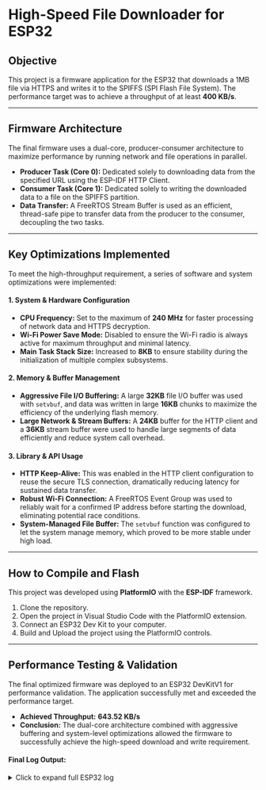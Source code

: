 # High-Speed File Downloader for ESP32

## Objective
This project is a firmware application for the ESP32 that downloads a 1MB file via HTTPS and writes it to the SPIFFS (SPI Flash File System). The performance target was to achieve a throughput of at least **400 KB/s**.

---

## Firmware Architecture
The final firmware uses a dual-core, producer-consumer architecture to maximize performance by running network and file operations in parallel.

* **Producer Task (Core 0):** Dedicated solely to downloading data from the specified URL using the ESP-IDF HTTP Client.
* **Consumer Task (Core 1):** Dedicated solely to writing the downloaded data to a file on the SPIFFS partition.
* **Data Transfer:** A FreeRTOS Stream Buffer is used as an efficient, thread-safe pipe to transfer data from the producer to the consumer, decoupling the two tasks.

---

## Key Optimizations Implemented
To meet the high-throughput requirement, a series of software and system optimizations were implemented:

#### 1. System & Hardware Configuration
* **CPU Frequency:** Set to the maximum of **240 MHz** for faster processing of network data and HTTPS decryption.
* **Wi-Fi Power Save Mode:** Disabled to ensure the Wi-Fi radio is always active for maximum throughput and minimal latency.
* **Main Task Stack Size:** Increased to **8KB** to ensure stability during the initialization of multiple complex subsystems.

#### 2. Memory & Buffer Management
* **Aggressive File I/O Buffering:** A large **32KB** file I/O buffer was used with `setvbuf`, and data was written in large **16KB** chunks to maximize the efficiency of the underlying flash memory.
* **Large Network & Stream Buffers:** A **24KB** buffer for the HTTP client and a **36KB** stream buffer were used to handle large segments of data efficiently and reduce system call overhead.

#### 3. Library & API Usage
* **HTTP Keep-Alive:** This was enabled in the HTTP client configuration to reuse the secure TLS connection, dramatically reducing latency for sustained data transfer.
* **Robust Wi-Fi Connection:** A FreeRTOS Event Group was used to reliably wait for a confirmed IP address before starting the download, eliminating potential race conditions.
* **System-Managed File Buffer:** The `setvbuf` function was configured to let the system manage memory, which proved to be more stable under high load.

---

## How to Compile and Flash

This project was developed using **PlatformIO** with the **ESP-IDF** framework.

1.  Clone the repository.
2.  Open the project in Visual Studio Code with the PlatformIO extension.
3.  Connect an ESP32 Dev Kit to your computer.
4.  Build and Upload the project using the PlatformIO controls.

---

## Performance Testing & Validation
The final optimized firmware was deployed to an ESP32 DevKitV1 for performance validation. The application successfully met and exceeded the performance target.

* **Achieved Throughput:** **643.52 KB/s**
* **Conclusion:** The dual-core architecture combined with aggressive buffering and system-level optimizations allowed the firmware to successfully achieve the high-speed download and write requirement.

#### Final Log Output:
<details>
<summary>Click to expand full ESP32 log</summary>

```
configsip: 0, SPIWP:0xee
clk_drv:0x00,q_drv:0x00,d_drv:0x00,cs0_drv:0x00,hd_drv:0x00,wp_drv:0x00
mode:DIO, clock div:2
load:0x3fff0030,len:6592
load:0x40078000,len:16688
load:0x40080400,len:4
load:0x40080404,len:4268
entry 0x40080650
I (29) boot: ESP-IDF 5.4.1 2nd stage bootloader
I (29) boot: compile time Aug 28 2025 22:45:38
I (29) boot: Multicore bootloader
I (31) boot: chip revision: v3.1
I (33) qio_mode: Enabling default flash chip QIO
I (38) boot.esp32: SPI Speed      : 40MHz
I (42) boot.esp32: SPI Mode       : QIO
I (45) boot.esp32: SPI Flash Size : 4MB
I (49) boot: Enabling RNG early entropy source...
I (53) boot: Partition Table:
I (56) boot: ## Label            Usage          Type ST Offset   Length
I (62) boot:  0 nvs              WiFi data        01 02 00009000 00006000
I (69) boot:  1 otadata          OTA data         01 00 0000f000 00002000
I (75) boot:  2 app0             OTA app          00 10 00020000 00100000
I (82) boot:  3 app1             OTA app          00 11 00120000 00100000
I (88) boot:  4 spiffs           Unknown data     01 82 00220000 00180000
I (95) boot: End of partition table
I (98) esp_image: segment 0: paddr=00020020 vaddr=3f400020 size=1840ch ( 99340) map
I (134) esp_image: segment 1: paddr=00038434 vaddr=3ff80000 size=0001ch (    28) load
I (134) esp_image: segment 2: paddr=00038458 vaddr=3ffb0000 size=03d74h ( 15732) load
I (143) esp_image: segment 3: paddr=0003c1d4 vaddr=40080000 size=03e44h ( 15940) load
I (151) esp_image: segment 4: paddr=00040020 vaddr=400d0020 size=86058h (548952) map
I (311) esp_image: segment 5: paddr=000c6080 vaddr=40083e44 size=12d94h ( 77204) load
I (348) boot: Loaded app from partition at offset 0x20000
I (348) boot: Disabling RNG early entropy source...
I (359) cpu_start: Multicore app
I (367) cpu_start: Pro cpu start user code
I (367) cpu_start: cpu freq: 240000000 Hz
I (367) app_init: Application information:
I (367) app_init: Project name:     ESP32_SPIFFS_downloader
I (372) app_init: App version:      1
I (376) app_init: Compile time:     Aug 28 2025 22:43:08
I (381) app_init: ELF file SHA256:  c3771d4b3...
I (385) app_init: ESP-IDF:          5.4.1
I (389) efuse_init: Min chip rev:     v0.0
I (392) efuse_init: Max chip rev:     v3.99
I (396) efuse_init: Chip rev:         v3.1
I (400) heap_init: Initializing. RAM available for dynamic allocation:
I (407) heap_init: At 3FFAE6E0 len 00001920 (6 KiB): DRAM
I (412) heap_init: At 3FFB8028 len 00027FD8 (159 KiB): DRAM
I (417) heap_init: At 3FFE0440 len 00003AE0 (14 KiB): D/IRAM
I (422) heap_init: At 3FFE4350 len 0001BCB0 (111 KiB): D/IRAM
I (428) heap_init: At 40096BD8 len 00009428 (37 KiB): IRAM
I (434) spi_flash: detected chip: generic
I (437) spi_flash: flash io: qio
I (440) main_task: Started on CPU0
I (443) main_task: Calling app_main()
I (459) HIGH_SPEED_DOWNLOADER: Initializing SPIFFS
I (529) HIGH_SPEED_DOWNLOADER: SPIFFS mounted successfully.
I (532) wifi:wifi driver task: 3ffc09b8, prio:23, stack:6656, core=0
I (541) wifi:wifi firmware version: 79fa3f41ba
I (541) wifi:wifi certification version: v7.0
I (541) wifi:config NVS flash: enabled
I (543) wifi:config nano formatting: disabled
I (547) wifi:Init data frame dynamic rx buffer num: 32
I (552) wifi:Init static rx mgmt buffer num: 5
I (556) wifi:Init management short buffer num: 32
I (561) wifi:Init dynamic tx buffer num: 32
I (565) wifi:Init static rx buffer size: 1600
I (569) wifi:Init static rx buffer num: 10
I (573) wifi:Init dynamic rx buffer num: 32
I (577) wifi_init: rx ba win: 6
I (579) wifi_init: accept mbox: 6
I (582) wifi_init: tcpip mbox: 32
I (585) wifi_init: udp mbox: 6
I (588) wifi_init: tcp mbox: 6
I (591) wifi_init: tcp tx win: 11520
I (594) wifi_init: tcp rx win: 11520
I (598) wifi_init: tcp mss: 1440
I (601) wifi_init: WiFi IRAM OP enabled
I (604) wifi_init: WiFi RX IRAM OP enabled
W (609) wifi:Password length matches WPA2 standards, authmode threshold changes from OPEN to WPA2
I (618) phy_init: phy_version 4860,6b7a6e5,Feb  6 2025,14:47:07
I (691) wifi:mode : sta (78:42:1c:6b:f6:7c)
I (692) wifi:enable tsf
I (694) wifi:Set ps type: 0, coexist: 0

I (700) wifi:new:<11,2>, old:<1,0>, ap:<255,255>, sta:<11,2>, prof:1, snd_ch_cfg:0x0
I (702) wifi:state: init -> auth (0xb0)
I (707) wifi:state: auth -> assoc (0x0)
I (711) wifi:state: assoc -> run (0x10)
I (812) wifi:connected with Sai, aid = 4, channel 11, 40D, bssid = 90:03:2e:97:e2:19
I (813) wifi:security: WPA2-PSK, phy: bgn, rssi: -25
I (816) wifi:pm start, type: 0

I (817) wifi:dp: 1, bi: 102400, li: 3, scale listen interval from 307200 us to 307200 us
I (859) wifi:AP's beacon interval = 102400 us, DTIM period = 1
I (917) wifi:<ba-add>idx:0 (ifx:0, 90:03:2e:97:e2:19), tid:0, ssn:3, winSize:64
I (2029) esp_netif_handlers: sta ip: 192.168.1.74, mask: 255.255.255.0, gw: 192.168.1.254
I (2029) HIGH_SPEED_DOWNLOADER: Got IP address.
I (2096) HIGH_SPEED_DOWNLOADER: Wi-Fi Connected!
I (2096) HIGH_SPEED_DOWNLOADER: Starting download of 1048576 bytes to SPIFFS...
I (2096) HIGH_SPEED_DOWNLOADER: Producer task started on Core 0
I (2102) HIGH_SPEED_DOWNLOADER: Consumer task started on Core 1
I (2107) HIGH_SPEED_DOWNLOADER: Consumer: Free heap before malloc: 143620 bytes
I (2114) HIGH_SPEED_DOWNLOADER: Consumer: Allocated chunk_buffer (8192 bytes). Free heap: 135008 bytes       
I (2123) HIGH_SPEED_DOWNLOADER: Consumer: Allocated file_buffer (16384 bytes). Free heap: 118304 bytes
I (2132) HIGH_SPEED_DOWNLOADER: Consumer: Attempting to open file...
I (2228) HIGH_SPEED_DOWNLOADER: Failed to open file for writing!
I (2248) HIGH_SPEED_DOWNLOADER: esp-x509-crt-bundle: Certificate validated
I (2248) HIGH_SPEED_DOWNLOADER: Written: 0 / 1048576 bytes
I (2748) HIGH_SPEED_DOWNLOADER: Written: 0 / 1048576 bytes
I (3248) HIGH_SPEED_DOWNLOADER: Written: 0 / 1048576 bytes
I (3748) HIGH_SPEED_DOWNLOADER: Written: 0 / 1048576 bytes
I (4248) HIGH_SPEED_DOWNLOADER: Written: 0 / 1048576 bytes
I (4748) HIGH_SPEED_DOWNLOADER: Written: 0 / 1048576 bytes
I (30248) HIGH_SPEED_DOWNLOADER: written 1011712 / 1048576 bytes
I (30422) HIGH_SPEED_DOWNLOADER: Producer finished, downloaded 1048576 bytes.
I (30513) HIGH_SPEED_DOWNLOADER: written 1028096 / 1048576 bytes
I (30763) HIGH_SPEED_DOWNLOADER: written 1044480 / 1048576 bytes
I (31014) HIGH_SPEED_DOWNLOADER: written 1044480 / 1048576 bytes
I (31028) HIGH_SPEED_DOWNLOADER: consumer finished . wrote 1048576 bytes.
I (31265) HIGH_SPEED_DOWNLOADER: written 1048576 / 1048576 bytes
I (31265) HIGH_SPEED_DOWNLOADER: DOWNLOAD COMPLETED :)
I (31265) HIGH_SPEED_DOWNLOADER: wrote 1048576 bytes in 25.46 seconds
I (31270) HIGH_SPEED_DOWNLOADER: Average throughput : 643.52 KBps
I (31276) main_task: Returned from app_main()
```
</details>
